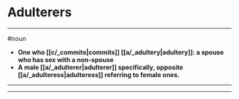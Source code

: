 # Adulterers
---
#noun
- **One who [[c/_commits|commits]] [[a/_adultery|adultery]]: a spouse who has sex with a non-spouse**
- **A male [[a/_adulterer|adulterer]] specifically, opposite [[a/_adulteress|adulteress]] referring to female ones.**
---
---
